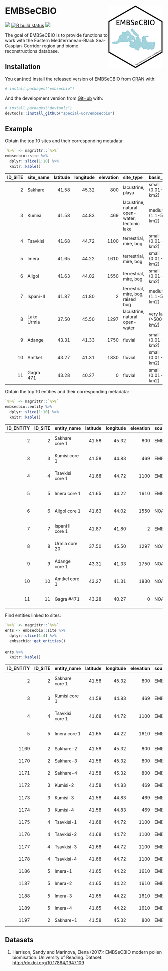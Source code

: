 
<!-- README.md is generated from README.Rmd. Please edit that file -->

# EMBSeCBIO <img src="inst/images/logo.png" alt="logo" align="right" height=200px/>

<!-- badges: start -->

[![](https://img.shields.io/badge/devel%20version-0.0.0.9000-yellow.svg)](https://github.com/special-uor/embsecbio)
[![R build
status](https://github.com/special-uor/embsecbio/workflows/R-CMD-check/badge.svg)](https://github.com/special-uor/embsecbio/actions)
[![](https://www.r-pkg.org/badges/version/rpd?color=black)](https://cran.r-project.org/package=rpd)
<!-- badges: end -->

The goal of EMBSeCBIO is to provide functions to work with the Eastern
Mediterranean-Black Sea-Caspian-Corridor region and biome
reconstructions database.

## Installation

You can(not) install the released version of EMBSeCBIO from
[CRAN](https://CRAN.R-project.org) with:

``` r
# install.packages("embsecbio")
```

And the development version from [GitHub](https://github.com/) with:

``` r
# install.packages("devtools")
devtools::install_github("special-uor/embsecbio")
```

## Example

Obtain the top 10 sites and their corresponding metadata:

``` r
`%>%` <- magrittr::`%>%`
embsecbio::site %>%
  dplyr::slice(1:10) %>%
  knitr::kable()
```

| ID\_SITE | site\_name | latitude | longitude | elevation | site\_type                                    | basin\_size            | catch\_size       |
| -------: | :--------- | -------: | --------: | --------: | :-------------------------------------------- | :--------------------- | :---------------- |
|        2 | Sakhare    |    41.58 |     45.32 |       800 | lacustrine, playa                             | small (0.01-1 km2)     | small (\<10 km2)  |
|        3 | Kumisi     |    41.58 |     44.83 |       469 | lacustrine, natural open-water, tectonic lake | medium (1.1-50 km2)    | small (\<10 km2)  |
|        4 | Tsavkisi   |    41.68 |     44.72 |      1100 | terrestrial, mire, bog                        | small (0.01-1 km2)     | small (\<10 km2)  |
|        5 | Imera      |    41.65 |     44.22 |      1610 | terrestrial, mire, bog                        | small (0.01-1 km2)     | small (\<10 km2)  |
|        6 | Aligol     |    41.63 |     44.02 |      1550 | terrestrial, mire, bog                        | small (0.01-1 km2)     | small (\<10 km2)  |
|        7 | Ispani-II  |    41.87 |     41.80 |         2 | terrestrial, mire, bog, raised bog            | medium (1.1-50 km2)    | small (\<10 km2)  |
|        8 | Lake Urmia |    37.50 |     45.50 |      1297 | lacustrine, natural open-water                | very large (\>500 km2) | large (\>500 km2) |
|        9 | Adange     |    43.31 |     41.33 |      1750 | fluvial                                       | small (0.01-1 km2)     | small (\<10 km2)  |
|       10 | Amtkel     |    43.27 |     41.31 |      1830 | fluvial                                       | small (0.01-1 km2)     | small (\<10 km2)  |
|       11 | Gagra 471  |    43.28 |     40.27 |         0 | fluvial                                       | small (0.01-1 km2)     | small (\<10 km2)  |

Obtain the top 10 entities and their corresponding metadata:

``` r
`%>%` <- magrittr::`%>%`
embsecbio::entity %>%
  dplyr::slice(1:10) %>%
  knitr::kable()
```

| ID\_ENTITY | ID\_SITE | entity\_name     | latitude | longitude | elevation | source    | entity\_type       | mod\_or\_0ka\_class | comments               |
| ---------: | -------: | :--------------- | -------: | --------: | --------: | :-------- | :----------------- | :------------------ | :--------------------- |
|          2 |        2 | Sakhare core 1   |    41.58 |     45.32 |       800 | EMBSECBIO | core               | PCT                 | if sample age = modern |
|          3 |        3 | Kumisi core 1    |    41.58 |     44.83 |       469 | EMBSECBIO | core               | PCT                 | if sample age = modern |
|          4 |        4 | Tsavkisi core 1  |    41.68 |     44.72 |      1100 | EMBSECBIO | core               | PCT                 | if sample age = modern |
|          5 |        5 | Imera core 1     |    41.65 |     44.22 |      1610 | EMBSECBIO | core               | PCT                 | if sample age = modern |
|          6 |        6 | Aligol core 1    |    41.63 |     44.02 |      1550 | NOAA      | core               | PCT                 | if sample age = modern |
|          7 |        7 | Ispani II core 1 |    41.87 |     41.80 |         2 | EMBSECBIO | peat core          | PCT                 | if sample age = modern |
|          8 |        8 | Urmia core 20    |    37.50 |     45.50 |      1297 | NOAA      | core               | PCT                 | if sample age = modern |
|          9 |        9 | Adange core 1    |    43.31 |     41.33 |      1750 | NOAA      | core               | PCT                 | if sample age = modern |
|         10 |       10 | Amtkel core 1    |    43.27 |     41.31 |      1830 | NOAA      | core               | PCT                 | if sample age = modern |
|         11 |       11 | Gagra \#471      |    43.28 |     40.27 |         0 | NOAA      | profile or section | PCT                 | if sample age = modern |

Find entities linked to sites:

``` r
`%>%` <- magrittr::`%>%`
ents <- embsecbio::site %>%
  dplyr::slice(1:4) %>%
  embsecbio::get_entities()

ents %>%
  knitr::kable()
```

| ID\_ENTITY | ID\_SITE | entity\_name    | latitude | longitude | elevation | source    | entity\_type    | mod\_or\_0ka\_class | comments               |
| ---------: | -------: | :-------------- | -------: | --------: | --------: | :-------- | :-------------- | :------------------ | :--------------------- |
|          2 |        2 | Sakhare core 1  |    41.58 |     45.32 |       800 | EMBSECBIO | core            | PCT                 | if sample age = modern |
|          3 |        3 | Kumisi core 1   |    41.58 |     44.83 |       469 | EMBSECBIO | core            | PCT                 | if sample age = modern |
|          4 |        4 | Tsavkisi core 1 |    41.68 |     44.72 |      1100 | EMBSECBIO | core            | PCT                 | if sample age = modern |
|          5 |        5 | Imera core 1    |    41.65 |     44.22 |      1610 | EMBSECBIO | core            | PCT                 | if sample age = modern |
|       1169 |        2 | Sakhare-2       |    41.58 |     45.32 |       800 | EMBSECBIO | surface sample  | SS                  | NA                     |
|       1170 |        2 | Sakhare-3       |    41.58 |     45.32 |       800 | EMBSECBIO | surface sample  | SS                  | NA                     |
|       1171 |        2 | Sakhare-4       |    41.58 |     45.32 |       800 | EMBSECBIO | surface sample  | SS                  | NA                     |
|       1172 |        3 | Kumisi-2        |    41.58 |     44.83 |       469 | EMBSECBIO | surface sample  | SS                  | NA                     |
|       1173 |        3 | Kumisi-3        |    41.58 |     44.83 |       469 | EMBSECBIO | surface sample  | SS                  | NA                     |
|       1174 |        3 | Kumisi-4        |    41.58 |     44.83 |       469 | EMBSECBIO | surface sample  | SS                  | NA                     |
|       1175 |        4 | Tsavkisi-1      |    41.68 |     44.72 |      1100 | EMBSECBIO | surface sample  | SS                  | NA                     |
|       1176 |        4 | Tsavkisi-2      |    41.68 |     44.72 |      1100 | EMBSECBIO | surface sample  | SS                  | NA                     |
|       1177 |        4 | Tsavkisi-3      |    41.68 |     44.72 |      1100 | EMBSECBIO | surface sample  | SS                  | NA                     |
|       1178 |        4 | Tsavkisi-4      |    41.68 |     44.72 |      1100 | EMBSECBIO | surface sample  | SS                  | NA                     |
|       1186 |        5 | Imera-1         |    41.65 |     44.22 |      1610 | EMBSECBIO | sediment sample | SS                  | NA                     |
|       1187 |        5 | Imera-2         |    41.65 |     44.22 |      1610 | EMBSECBIO | sediment sample | SS                  | NA                     |
|       1188 |        5 | Imera-3         |    41.65 |     44.22 |      1610 | EMBSECBIO | sediment sample | SS                  | NA                     |
|       1189 |        5 | Imera-4         |    41.65 |     44.22 |      1610 | EMBSECBIO | sediment sample | SS                  | NA                     |
|       1197 |        2 | Sakhare-1       |    41.58 |     45.32 |       800 | EMBSECBIO | surface sample  | SS                  | NA                     |

<!-- This is a basic example which shows you how to solve a common problem: -->

<!-- ```{r example} -->

<!-- library(embsecbio) -->

<!-- ## basic example code -->

<!-- ``` -->

## Datasets

1.  Harrison, Sandy and Marinova, Elena (2017): EMBSeCBIO modern pollen
    biomisation. University of Reading. Dataset.
    <http://dx.doi.org/10.17864/1947.109>
